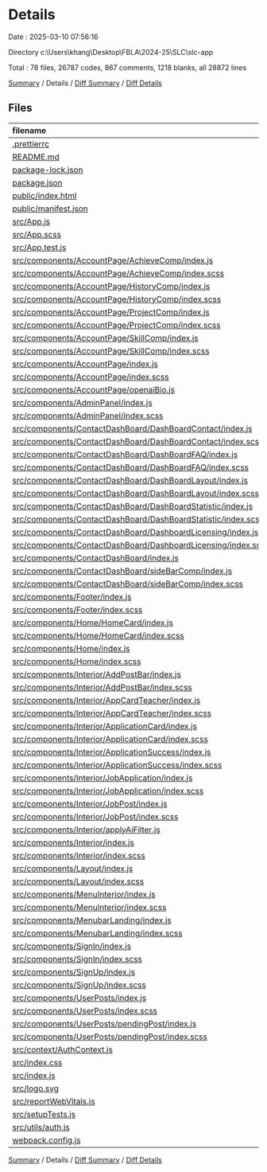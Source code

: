 # Details

Date : 2025-03-10 07:56:16

Directory c:\\Users\\khang\\Desktop\\FBLA\\2024-25\\SLC\\slc-app

Total : 78 files,  26787 codes, 867 comments, 1218 blanks, all 28872 lines

[Summary](results.md) / Details / [Diff Summary](diff.md) / [Diff Details](diff-details.md)

## Files
| filename | language | code | comment | blank | total |
| :--- | :--- | ---: | ---: | ---: | ---: |
| [.prettierrc](/.prettierrc) | JSON | 6 | 0 | 0 | 6 |
| [README.md](/README.md) | Markdown | 10 | 0 | 8 | 18 |
| [package-lock.json](/package-lock.json) | JSON | 19,060 | 0 | 1 | 19,061 |
| [package.json](/package.json) | JSON | 74 | 0 | 1 | 75 |
| [public/index.html](/public/index.html) | HTML | 21 | 0 | 1 | 22 |
| [public/manifest.json](/public/manifest.json) | JSON | 25 | 0 | 1 | 26 |
| [src/App.js](/src/App.js) | JavaScript | 40 | 14 | 5 | 59 |
| [src/App.scss](/src/App.scss) | SCSS | 27 | 0 | 6 | 33 |
| [src/App.test.js](/src/App.test.js) | JavaScript | 7 | 0 | 2 | 9 |
| [src/components/AccountPage/AchieveComp/index.js](/src/components/AccountPage/AchieveComp/index.js) | JavaScript | 187 | 0 | 22 | 209 |
| [src/components/AccountPage/AchieveComp/index.scss](/src/components/AccountPage/AchieveComp/index.scss) | SCSS | 26 | 0 | 6 | 32 |
| [src/components/AccountPage/HistoryComp/index.js](/src/components/AccountPage/HistoryComp/index.js) | JavaScript | 219 | 1 | 22 | 242 |
| [src/components/AccountPage/HistoryComp/index.scss](/src/components/AccountPage/HistoryComp/index.scss) | SCSS | 23 | 1 | 6 | 30 |
| [src/components/AccountPage/ProjectComp/index.js](/src/components/AccountPage/ProjectComp/index.js) | JavaScript | 167 | 10 | 25 | 202 |
| [src/components/AccountPage/ProjectComp/index.scss](/src/components/AccountPage/ProjectComp/index.scss) | SCSS | 24 | 4 | 7 | 35 |
| [src/components/AccountPage/SkillComp/index.js](/src/components/AccountPage/SkillComp/index.js) | JavaScript | 181 | 4 | 22 | 207 |
| [src/components/AccountPage/SkillComp/index.scss](/src/components/AccountPage/SkillComp/index.scss) | SCSS | 24 | 0 | 6 | 30 |
| [src/components/AccountPage/index.js](/src/components/AccountPage/index.js) | JavaScript | 474 | 21 | 62 | 557 |
| [src/components/AccountPage/index.scss](/src/components/AccountPage/index.scss) | SCSS | 348 | 20 | 63 | 431 |
| [src/components/AccountPage/openaiBio.js](/src/components/AccountPage/openaiBio.js) | JavaScript | 19 | 0 | 2 | 21 |
| [src/components/AdminPanel/index.js](/src/components/AdminPanel/index.js) | JavaScript | 299 | 4 | 45 | 348 |
| [src/components/AdminPanel/index.scss](/src/components/AdminPanel/index.scss) | SCSS | 0 | 0 | 1 | 1 |
| [src/components/ContactDashBoard/DashBoardContact/index.js](/src/components/ContactDashBoard/DashBoardContact/index.js) | JavaScript | 85 | 7 | 7 | 99 |
| [src/components/ContactDashBoard/DashBoardContact/index.scss](/src/components/ContactDashBoard/DashBoardContact/index.scss) | SCSS | 121 | 0 | 24 | 145 |
| [src/components/ContactDashBoard/DashBoardFAQ/index.js](/src/components/ContactDashBoard/DashBoardFAQ/index.js) | JavaScript | 79 | 6 | 5 | 90 |
| [src/components/ContactDashBoard/DashBoardFAQ/index.scss](/src/components/ContactDashBoard/DashBoardFAQ/index.scss) | SCSS | 78 | 7 | 15 | 100 |
| [src/components/ContactDashBoard/DashBoardLayout/index.js](/src/components/ContactDashBoard/DashBoardLayout/index.js) | JavaScript | 28 | 0 | 4 | 32 |
| [src/components/ContactDashBoard/DashBoardLayout/index.scss](/src/components/ContactDashBoard/DashBoardLayout/index.scss) | SCSS | 17 | 3 | 3 | 23 |
| [src/components/ContactDashBoard/DashBoardStatistic/index.js](/src/components/ContactDashBoard/DashBoardStatistic/index.js) | JavaScript | 0 | 67 | 6 | 73 |
| [src/components/ContactDashBoard/DashBoardStatistic/index.scss](/src/components/ContactDashBoard/DashBoardStatistic/index.scss) | SCSS | 0 | 236 | 38 | 274 |
| [src/components/ContactDashBoard/DashboardLicensing/index.js](/src/components/ContactDashBoard/DashboardLicensing/index.js) | JavaScript | 212 | 0 | 7 | 219 |
| [src/components/ContactDashBoard/DashboardLicensing/index.scss](/src/components/ContactDashBoard/DashboardLicensing/index.scss) | SCSS | 200 | 3 | 39 | 242 |
| [src/components/ContactDashBoard/index.js](/src/components/ContactDashBoard/index.js) | JavaScript | 23 | 9 | 4 | 36 |
| [src/components/ContactDashBoard/sideBarComp/index.js](/src/components/ContactDashBoard/sideBarComp/index.js) | JavaScript | 53 | 9 | 5 | 67 |
| [src/components/ContactDashBoard/sideBarComp/index.scss](/src/components/ContactDashBoard/sideBarComp/index.scss) | SCSS | 67 | 10 | 11 | 88 |
| [src/components/Footer/index.js](/src/components/Footer/index.js) | JavaScript | 47 | 0 | 3 | 50 |
| [src/components/Footer/index.scss](/src/components/Footer/index.scss) | SCSS | 115 | 90 | 39 | 244 |
| [src/components/Home/HomeCard/index.js](/src/components/Home/HomeCard/index.js) | JavaScript | 95 | 6 | 8 | 109 |
| [src/components/Home/HomeCard/index.scss](/src/components/Home/HomeCard/index.scss) | SCSS | 445 | 42 | 90 | 577 |
| [src/components/Home/index.js](/src/components/Home/index.js) | JavaScript | 52 | 6 | 9 | 67 |
| [src/components/Home/index.scss](/src/components/Home/index.scss) | SCSS | 221 | 24 | 41 | 286 |
| [src/components/Interior/AddPostBar/index.js](/src/components/Interior/AddPostBar/index.js) | JavaScript | 196 | 29 | 37 | 262 |
| [src/components/Interior/AddPostBar/index.scss](/src/components/Interior/AddPostBar/index.scss) | SCSS | 56 | 15 | 12 | 83 |
| [src/components/Interior/AppCardTeacher/index.js](/src/components/Interior/AppCardTeacher/index.js) | JavaScript | 273 | 0 | 25 | 298 |
| [src/components/Interior/AppCardTeacher/index.scss](/src/components/Interior/AppCardTeacher/index.scss) | SCSS | 76 | 4 | 16 | 96 |
| [src/components/Interior/ApplicationCard/index.js](/src/components/Interior/ApplicationCard/index.js) | JavaScript | 147 | 0 | 21 | 168 |
| [src/components/Interior/ApplicationCard/index.scss](/src/components/Interior/ApplicationCard/index.scss) | SCSS | 76 | 1 | 13 | 90 |
| [src/components/Interior/ApplicationSuccess/index.js](/src/components/Interior/ApplicationSuccess/index.js) | JavaScript | 45 | 0 | 6 | 51 |
| [src/components/Interior/ApplicationSuccess/index.scss](/src/components/Interior/ApplicationSuccess/index.scss) | SCSS | 37 | 0 | 7 | 44 |
| [src/components/Interior/JobApplication/index.js](/src/components/Interior/JobApplication/index.js) | JavaScript | 124 | 1 | 15 | 140 |
| [src/components/Interior/JobApplication/index.scss](/src/components/Interior/JobApplication/index.scss) | SCSS | 85 | 0 | 16 | 101 |
| [src/components/Interior/JobPost/index.js](/src/components/Interior/JobPost/index.js) | JavaScript | 183 | 1 | 12 | 196 |
| [src/components/Interior/JobPost/index.scss](/src/components/Interior/JobPost/index.scss) | SCSS | 216 | 14 | 45 | 275 |
| [src/components/Interior/applyAiFilter.js](/src/components/Interior/applyAiFilter.js) | JavaScript | 19 | 0 | 4 | 23 |
| [src/components/Interior/index.js](/src/components/Interior/index.js) | JavaScript | 387 | 29 | 46 | 462 |
| [src/components/Interior/index.scss](/src/components/Interior/index.scss) | SCSS | 136 | 11 | 29 | 176 |
| [src/components/Layout/index.js](/src/components/Layout/index.js) | JavaScript | 19 | 6 | 5 | 30 |
| [src/components/Layout/index.scss](/src/components/Layout/index.scss) | SCSS | 9 | 2 | 2 | 13 |
| [src/components/MenuInterior/index.js](/src/components/MenuInterior/index.js) | JavaScript | 127 | 5 | 18 | 150 |
| [src/components/MenuInterior/index.scss](/src/components/MenuInterior/index.scss) | SCSS | 32 | 3 | 9 | 44 |
| [src/components/MenubarLanding/index.js](/src/components/MenubarLanding/index.js) | JavaScript | 45 | 2 | 5 | 52 |
| [src/components/MenubarLanding/index.scss](/src/components/MenubarLanding/index.scss) | SCSS | 23 | 4 | 9 | 36 |
| [src/components/SignIn/index.js](/src/components/SignIn/index.js) | JavaScript | 122 | 3 | 15 | 140 |
| [src/components/SignIn/index.scss](/src/components/SignIn/index.scss) | SCSS | 87 | 11 | 20 | 118 |
| [src/components/SignUp/index.js](/src/components/SignUp/index.js) | JavaScript | 217 | 28 | 20 | 265 |
| [src/components/SignUp/index.scss](/src/components/SignUp/index.scss) | SCSS | 128 | 16 | 31 | 175 |
| [src/components/UserPosts/index.js](/src/components/UserPosts/index.js) | JavaScript | 264 | 4 | 33 | 301 |
| [src/components/UserPosts/index.scss](/src/components/UserPosts/index.scss) | SCSS | 48 | 32 | 13 | 93 |
| [src/components/UserPosts/pendingPost/index.js](/src/components/UserPosts/pendingPost/index.js) | JavaScript | 37 | 0 | 5 | 42 |
| [src/components/UserPosts/pendingPost/index.scss](/src/components/UserPosts/pendingPost/index.scss) | SCSS | 5 | 0 | 0 | 5 |
| [src/context/AuthContext.js](/src/context/AuthContext.js) | JavaScript | 123 | 15 | 24 | 162 |
| [src/index.css](/src/index.css) | CSS | 17 | 0 | 3 | 20 |
| [src/index.js](/src/index.js) | JavaScript | 19 | 12 | 3 | 34 |
| [src/logo.svg](/src/logo.svg) | XML | 1 | 0 | 0 | 1 |
| [src/reportWebVitals.js](/src/reportWebVitals.js) | JavaScript | 12 | 0 | 2 | 14 |
| [src/setupTests.js](/src/setupTests.js) | JavaScript | 1 | 4 | 1 | 6 |
| [src/utils/auth.js](/src/utils/auth.js) | JavaScript | 184 | 11 | 22 | 217 |
| [webpack.config.js](/webpack.config.js) | JavaScript | 12 | 0 | 2 | 14 |

[Summary](results.md) / Details / [Diff Summary](diff.md) / [Diff Details](diff-details.md)